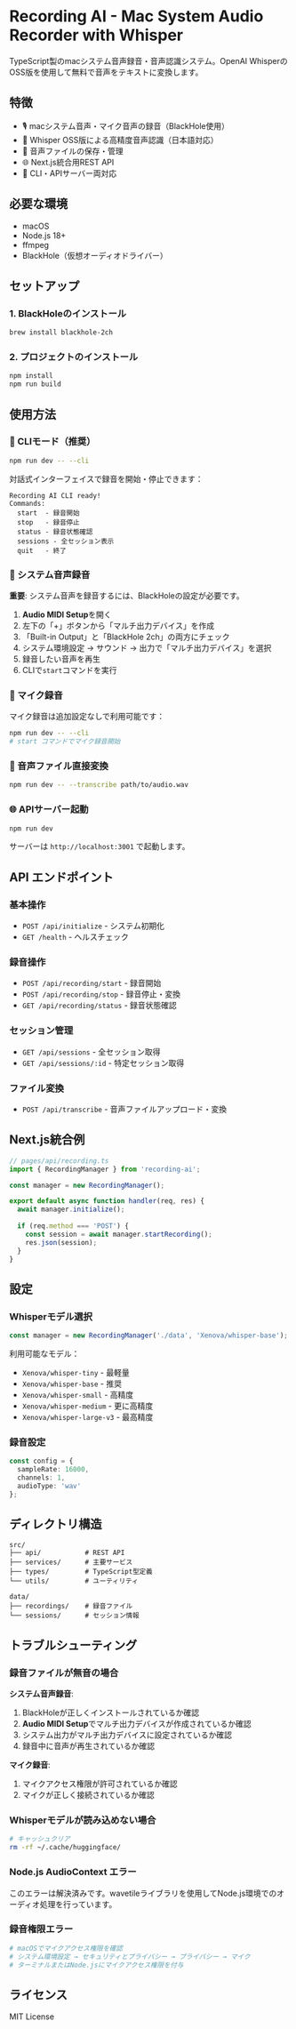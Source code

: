 # Recording AI - Mac System Audio Recorder with Whisper

TypeScript製のmacシステム音声録音・音声認識システム。OpenAI WhisperのOSS版を使用して無料で音声をテキストに変換します。

## 特徴

- 🎙️ macシステム音声・マイク音声の録音（BlackHole使用）
- 🤖 Whisper OSS版による高精度音声認識（日本語対応）
- 📝 音声ファイルの保存・管理
- 🌐 Next.js統合用REST API
- 🔧 CLI・APIサーバー両対応

## 必要な環境

- macOS
- Node.js 18+
- ffmpeg
- BlackHole（仮想オーディオドライバー）

## セットアップ

### 1. BlackHoleのインストール

```bash
brew install blackhole-2ch
```

### 2. プロジェクトのインストール

```bash
npm install
npm run build
```

## 使用方法

### 📱 CLIモード（推奨）

```bash
npm run dev -- --cli
```

対話式インターフェイスで録音を開始・停止できます：

```
Recording AI CLI ready!
Commands:
  start  - 録音開始
  stop   - 録音停止
  status - 録音状態確認
  sessions - 全セッション表示
  quit   - 終了
```

### 🎵 システム音声録音

**重要**: システム音声を録音するには、BlackHoleの設定が必要です。

1. **Audio MIDI Setup**を開く
2. 左下の「+」ボタンから「マルチ出力デバイス」を作成
3. 「Built-in Output」と「BlackHole 2ch」の両方にチェック
4. システム環境設定 → サウンド → 出力で「マルチ出力デバイス」を選択
5. 録音したい音声を再生
6. CLIで`start`コマンドを実行

### 🎤 マイク録音

マイク録音は追加設定なしで利用可能です：

```bash
npm run dev -- --cli
# start コマンドでマイク録音開始
```

### 📝 音声ファイル直接変換

```bash
npm run dev -- --transcribe path/to/audio.wav
```

### 🌐 APIサーバー起動

```bash
npm run dev
```

サーバーは `http://localhost:3001` で起動します。

## API エンドポイント

### 基本操作

- `POST /api/initialize` - システム初期化
- `GET /health` - ヘルスチェック

### 録音操作

- `POST /api/recording/start` - 録音開始
- `POST /api/recording/stop` - 録音停止・変換
- `GET /api/recording/status` - 録音状態確認

### セッション管理

- `GET /api/sessions` - 全セッション取得
- `GET /api/sessions/:id` - 特定セッション取得

### ファイル変換

- `POST /api/transcribe` - 音声ファイルアップロード・変換

## Next.js統合例

```typescript
// pages/api/recording.ts
import { RecordingManager } from 'recording-ai';

const manager = new RecordingManager();

export default async function handler(req, res) {
  await manager.initialize();
  
  if (req.method === 'POST') {
    const session = await manager.startRecording();
    res.json(session);
  }
}
```

## 設定

### Whisperモデル選択

```typescript
const manager = new RecordingManager('./data', 'Xenova/whisper-base');
```

利用可能なモデル：
- `Xenova/whisper-tiny` - 最軽量
- `Xenova/whisper-base` - 推奨
- `Xenova/whisper-small` - 高精度
- `Xenova/whisper-medium` - 更に高精度
- `Xenova/whisper-large-v3` - 最高精度

### 録音設定

```typescript
const config = {
  sampleRate: 16000,
  channels: 1,
  audioType: 'wav'
};
```

## ディレクトリ構造

```
src/
├── api/           # REST API
├── services/      # 主要サービス
├── types/         # TypeScript型定義
└── utils/         # ユーティリティ

data/
├── recordings/    # 録音ファイル
└── sessions/      # セッション情報
```

## トラブルシューティング

### 録音ファイルが無音の場合

**システム音声録音**:
1. BlackHoleが正しくインストールされているか確認
2. **Audio MIDI Setup**でマルチ出力デバイスが作成されているか確認
3. システム出力がマルチ出力デバイスに設定されているか確認
4. 録音中に音声が再生されているか確認

**マイク録音**:
1. マイクアクセス権限が許可されているか確認
2. マイクが正しく接続されているか確認

### Whisperモデルが読み込めない場合

```bash
# キャッシュクリア
rm -rf ~/.cache/huggingface/
```

### Node.js AudioContext エラー

このエラーは解決済みです。wavetileライブラリを使用してNode.js環境でのオーディオ処理を行っています。

### 録音権限エラー

```bash
# macOSでマイクアクセス権限を確認
# システム環境設定 → セキュリティとプライバシー → プライバシー → マイク
# ターミナルまたはNode.jsにマイクアクセス権限を付与
```

## ライセンス

MIT License
